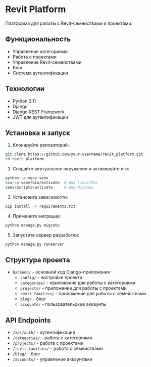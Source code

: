 # Revit Platform

Платформа для работы с Revit-семействами и проектами.

## Функциональность

- Управление категориями
- Работа с проектами
- Управление Revit-семействами
- Блог
- Система аутентификации

## Технологии

- Python 3.11
- Django
- Django REST Framework
- JWT для аутентификации

## Установка и запуск

1. Клонируйте репозиторий:
```bash
git clone https://github.com/your-username/revit_platform.git
cd revit_platform
```

2. Создайте виртуальное окружение и активируйте его:
```bash
python -m venv venv
source venv/bin/activate  # для Linux/Mac
venv\Scripts\activate     # для Windows
```

3. Установите зависимости:
```bash
pip install -r requirements.txt
```

4. Примените миграции:
```bash
python manage.py migrate
```

5. Запустите сервер разработки:
```bash
python manage.py runserver
```

## Структура проекта

- `backend/` - основной код Django-приложения
  - `config/` - настройки проекта
  - `categories/` - приложение для работы с категориями
  - `projects/` - приложение для работы с проектами
  - `revit_families/` - приложение для работы с семействами
  - `blog/` - блог
  - `accounts/` - пользовательские аккаунты

## API Endpoints

- `/api/auth/` - аутентификация
- `/categories/` - работа с категориями
- `/projects/` - работа с проектами
- `/revit-families/` - работа с семействами
- `/blog/` - блог
- `/accounts/` - управление аккаунтами 